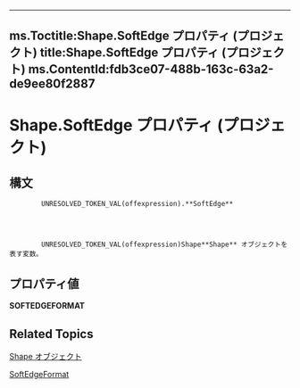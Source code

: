 
---
ms.Toctitle:Shape.SoftEdge プロパティ (プロジェクト)
title:Shape.SoftEdge プロパティ (プロジェクト)
ms.ContentId:fdb3ce07-488b-163c-63a2-de9ee80f2887
---
# Shape.SoftEdge プロパティ (プロジェクト)





## 構文

            UNRESOLVED_TOKEN_VAL(offexpression).**SoftEdge**




            UNRESOLVED_TOKEN_VAL(offexpression)Shape**Shape** オブジェクトを表す変数。



## プロパティ値
**SOFTEDGEFORMAT**



## Related Topics

[Shape オブジェクト](d2b32bcd-5595-a4a7-9772-feb25fd0103a.md)

[SoftEdgeFormat](http://msdn.microsoft.com/en-us/library/office/ff863361(v=office.15))




